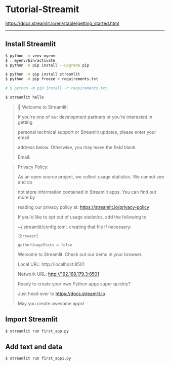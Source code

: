 # Tutorial-Streamit

https://docs.streamlit.io/en/stable/getting_started.html

---

## Install Streamlit

```sh
$ python -m venv myenv
$ . myenv/bin/activate
$ python -m pip install --upgrade pip
```

```sh
$ python -m pip install streamlit
$ python -m pip freeze > requirements.txt

# $ python -m pip install -r requirements.txt
```

```sh
$ streamlit hello
```

> 👋 Welcome to Streamlit!
>
> If you're one of our development partners or you're interested in getting
>
> personal technical support or Streamlit updates, please enter your email
>
> address below. Otherwise, you may leave the field blank.
>
> Email:

> Privacy Policy:
>
> As an open source project, we collect usage statistics. We cannot see and do
>
> not store information contained in Streamlit apps. You can find out more by
>
> reading our privacy policy at: https://streamlit.io/privacy-policy
>
> If you'd like to opt out of usage statistics, add the following to
>
> ~/.streamlit/config.toml, creating that file if necessary:
>
>     [browser]
>
>     gatherUsageStats = false
>
> Welcome to Streamlit. Check out our demo in your browser.
>
> Local URL: http://localhost:8501
>
> Network URL: http://192.168.179.3:8501
>
> Ready to create your own Python apps super quickly?
>
> Just head over to https://docs.streamlit.io
>
> May you create awesome apps!

## Import Streamlit

```sh
$ streamlit run first_app.py
```

## Add text and data

```sh
$ streamlit run first_app1.py
```
